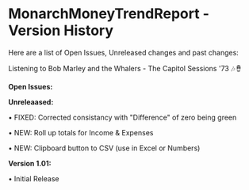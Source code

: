 # MonarchMoneyTrendReport - Version History
Here are a list of Open Issues, Unreleased changes and past changes:

Listening to Bob Marley and the Whalers - The Capitol Sessions '73 🎶🪘

**Open Issues:**


**Unreleaased:**

• FIXED: Corrected consistancy with "Difference" of zero being green

• NEW: Roll up totals for Income & Expenses

• NEW: Clipboard button to CSV (use in Excel or Numbers)


**Version 1.01:**

• Initial Release
